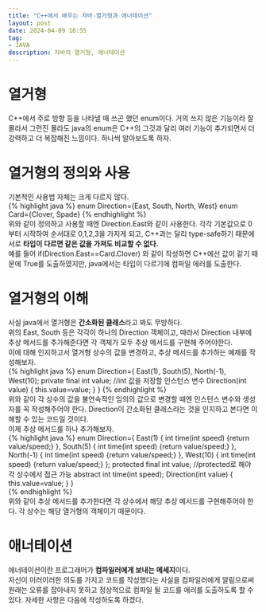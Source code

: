 ```yaml
---
title: "C++에서 배우는 자바-열거형과 애너테이션"
layout: post
date: 2024-04-09 16:55
tag:
- JAVA
description: 자바의 열거형, 애너테이션
---  
```


# 열거형  
C++에서 주로 방향 등을 나타낼 때 쓰곤 했던 enum이다. 거의 쓰지 않은 기능이라 잘 몰라서 그런진 몰라도 java의 enum은 C++의 그것과 달리 여러 기능이 추가되면서 더 강력하고 더 복잡해진 느낌이다. 하나씩 알아보도록 하자.  

# 열거형의 정의와 사용  
기본적인 사용법 자체는 크게 다르지 않다.  
{% highlight java %}
enum Direction={East, South, North, West}
enum Card={Clover, Spade}
{% endhighlight %}  
위와 같이 정의하고 사용할 때엔 Direction.East와 같이 사용한다. 각각 기본값으로 0부터 시작하여 순서대로 0,1,2,3을 가지게 되고, C++과는 달리 type-safe하기 때문에 서로 **타입이 다르면 같은 값을 가져도 비교할 수 없다.**  
예를 들어 if(Direction.East==Card.Clover) 와 같이 작성하면 C++에선 값이 같기 때문에 True를 도출하였지만, java에서는 타입이 다르기에 컴파일 에러를 도출한다.  

# 열거형의 이해  
사실 java에서 열거형은 **간소화된 클래스**라고 봐도 무방하다.  
위의 East, South 등은 각각이 하나의 Direction 객체이고, 따라서 Direction 내부에 추상 메서드를 추가해준다면 각 객체가 모두 추상 메서드를 구현해 주어야한다.  
이에 대해 인지하고서 열거형 상수의 값을 변경하고, 추상 메서드를 추가하는 예제를 작성해보자.  
{% highlight java %}
enum Direction={
    East(1), South(5), North(-1), West(10);
    private final int value; //int 값을 저장할 인스턴스 변수
    Direction(int value) {
        this.value=value;
    }
}
{% endhighlight %}  
위와 같이 각 상수의 값을 불연속적인 임의의 값으로 변경할 때엔 인스턴스 변수와 생성자를 꼭 작성해주어야 한다. Direction이 간소화된 클래스라는 것을 인지하고 본다면 이해할 수 있는 코드일 것이다.  
이제 추상 메서드를 하나 추가해보자.  
{% highlight java %}
enum Direction={
    East(1) { 
        int time(int speed) {return value/speed;}
    }, 
    South(5) { 
        int time(int speed) {return value/speed;}
    }, 
    North(-1) { 
        int time(int speed) {return value/speed;}
    }, 
    West(10) { 
        int time(int speed) {return value/speed;}
    };
    protected final int value; //protected로 해야 각 상수에서 접근 가능
    abstract int time(int speed);
    Direction(int value) {
        this.value=value;
    }
}  
{% endhighlight %}  
위와 같이 추상 메서드를 추가한다면 각 상수에서 해당 추상 메서드를 구현해주어야 한다. 각 상수는 해당 열거형의 객체이기 때문이다.  

# 애너테이션  
애너테이션이란 프로그래머가 **컴파일러에게 보내는 메세지**이다.  
자신이 이러이러한 의도를 가지고 코드를 작성했다는 사실을 컴파일러에게 알림으로써 원래는 오류를 잡아내지 못하고 정상적으로 컴파일 될 코드를 에러를 도출하도록 할 수 있다. 자세한 사항은 다음에 작성하도록 하겠다.
